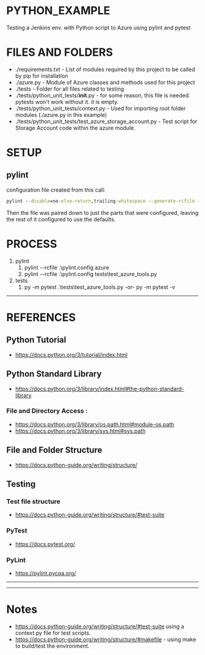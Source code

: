 # PYTHON_EXAMPLE
Testing a Jenkins env. with Python script to Azure using pylint and pytest

# FILES AND FOLDERS
* ./requirements.txt - List of modules required by this project to be called by pip for installation
* ./azure.py - Module of Azure classes and methods used for this project  
* ./tests - Folder for all files related to testing
* ./tests/python_unit_tests/__init__.py - for some reason, this file is needed. pytests won't work without it. it is empty.
* ./tests/python_unit_tests/context.py - Used for importing root folder modules (./azure.py in this example)
* ./tests/python_unit_tests/test_azure_storage_account.py - Test script for Storage Account code within the azure module.

# SETUP
## pylint
configuration file created from this call:
```cmd
pylint --disable=no-else-return,trailing-whitespace --generate-rcfile --max-line-length 140 > pylint.config2
```
Then the file was paired down to just the parts that were configured, leaving the rest of it configured to use
the defaults.


# PROCESS
1. pylint
   1. pylint --rcfile .\pylint.config azure
   2. pylint --rcfile .\pylint.config tests\test_azure_tools.py
2. tests
   1. py -m pytest .\tests\test_azure_tools.py -or- py -m pytest -v

---


# REFERENCES
## Python Tutorial
 - https://docs.python.org/3/tutorial/index.html
## Python Standard Library
 - https://docs.python.org/3/library/index.html#the-python-standard-library
### File and Directory Access :
 - https://docs.python.org/3/library/os.path.html#module-os.path
 - https://docs.python.org/3/library/sys.html#sys.path

## File and Folder Structure
 - https://docs.python-guide.org/writing/structure/

## Testing
### Test file structure
 - https://docs.python-guide.org/writing/structure/#test-suite

### PyTest
 - https://docs.pytest.org/

### PyLint
 - https://pylint.pycqa.org/

---
---

# Notes
* https://docs.python-guide.org/writing/structure/#test-suite using a context.py file for test scripts.
* https://docs.python-guide.org/writing/structure/#makefile - using make to build/test the environment.